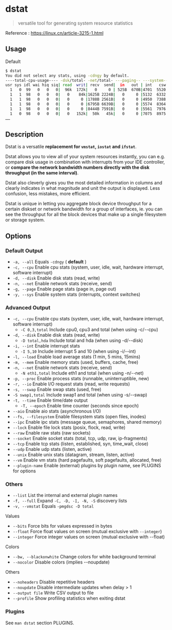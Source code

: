 # dstat

> versatile tool for generating system resource statistics

Reference : https://linux.cn/article-3215-1.html

## Usage

Default

```bash
$ dstat
You did not select any stats, using -cdngy by default.
----total-cpu-usage---- -dsk/total- -net/total- ---paging-- ---system--
usr sys idl wai hiq siq| read  writ| recv  send|  in   out | int   csw
  1   0  99   0   0   0|  96k  172k|   0     0 | 525B  670B|4701  5520
  1   1  98   0   0   0|   0    84k|1625B 2224B|   0     0 |5132  6332
  1   1  98   0   0   0|   0     0 |1788B 2561B|   0     0 |4950  7388
  1   1  98   0   0   0|   0     0 |6795B 6639B|   0     0 |5574  8364
  1   1  98   0   0   0|   0     0 |8444B 7591B|   0     0 |5561  7976
  1   0  98   0   0   0|   0   152k|  50k   45k|   0     0 |7075  8975
……
```

## Description

Dstat is a versatile **replacement for `vmstat`, `iostat` and `ifstat`**.

Dstat allows you to view all of your system resources instantly, you can e.g. compare disk usage in combination with interrupts from your IDE controller, or **compare the network bandwidth numbers directly with the disk throughput (in the same interval)**.

Dstat also cleverly gives you the most detailed information in columns and clearly indicates in what magnitude and unit the output is displayed. Less confusion, less mistakes, more efficient.

Dstat is unique in letting you aggregate block device throughput for a certain diskset or network bandwidth for a group of interfaces, ie. you can see the throughput for all the block devices that make up a single filesystem or storage system.

## Options

### Default Output

- `-a, --all` Equals `-cdngy` ( **default** )
- `-c, --cpu` Enable cpu stats (system, user, idle, wait, hardware interrupt, software interrupt)
- `-d, --disk` Enable disk stats (read, write)
- `-n, --net` Enable network stats (receive, send)
- `-g, --page` Enable page stats (page in, page out)
- `-y, --sys` Enable system stats (interrupts, context switches)

### Advanced Output

- `-c, --cpu` Enable cpu stats (system, user, idle, wait, hardware interrupt, software interrupt)
    - `-C 0,3,total` Include cpu0, cpu3 and total (when using -c/--cpu)
- `-d, --disk` Enable disk stats (read, write)
    - `-D total,hda` Include total and hda (when using -d/--disk)
- `-i, --int` Enable interrupt stats
    - `-I 5,10` Include interrupt 5 and 10 (when using -i/--int)
- `-l, --load` Enable load average stats (1 min, 5 mins, 15mins)
- `-m, --mem` Enable memory stats (used, buffers, cache, free)
- `-n, --net` Enable network stats (receive, send)
    - `-N eth1,total` Include eth1 and total (when using -n/--net)
- `-p, --proc` Enable process stats (runnable, uninterruptible, new)
- `-r, --io` Enable I/O request stats (read, write requests)
- `-s, --swap` Enable swap stats (used, free)
- `-S swap1,total` Include swap1 and total (when using -s/--swap)
- `-t, --time` Enable time/date output
    - `-T, --epoch` Enable time counter (seconds since epoch)
- `--aio` Enable aio stats (asynchronous I/O)
- `--fs, --filesystem` Enable filesystem stats (open files, inodes)
- `--ipc` Enable ipc stats (message queue, semaphores, shared memory)
- `--lock` Enable file lock stats (posix, flock, read, write)
- `--raw` Enable raw stats (raw sockets)
- `--socket` Enable socket stats (total, tcp, udp, raw, ip-fragments)
- `--tcp` Enable tcp stats (listen, established, syn, time_wait, close)
- `--udp` Enable udp stats (listen, active)
- `--unix` Enable unix stats (datagram, stream, listen, active)
- `--vm` Enable vm stats (hard pagefaults, soft pagefaults, allocated, free)
- `--plugin-name` Enable (external) plugins by plugin name, see PLUGINS for options

### Others

- `--list` List the internal and external plugin names
- `-f, --full` Expand `-C, -D, -I, -N, -S` discovery lists
- `-v, --vmstat` Equals `-pmgdsc -D total`

Values

- `--bits` Force bits for values expressed in bytes
- `--float` Force float values on screen (mutual exclusive with `--integer`)
- `--integer` Force integer values on screen (mutual exclusive with --float)

Colors

- `--bw, --blackonwhite` Change colors for white background terminal
- `--nocolor` Disable colors (implies --noupdate)

Others

- `--noheaders` Disable repetitive headers
- `--noupdate` Disable intermediate updates when delay > 1
- `--output file` Write CSV output to file
- `--profile` Show profiling statistics when exiting dstat

### Plugins

See `man dstat` section PLUGINS.
